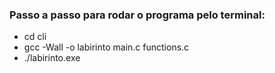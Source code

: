 ### Passo a passo para rodar o programa pelo terminal: 

- cd cli
- gcc -Wall -o labirinto main.c functions.c
- ./labirinto.exe
